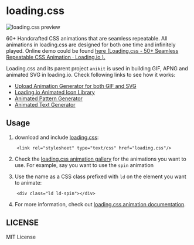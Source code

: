 # loading.css

![loading.css preview](https://github.com/loadingio/loading.css/blob/master/preview.gif?raw=true)

60+ Handcrafted CSS animations that are seamless repeatable. All animations in loading.css are designed for both one time and infinitely played. Online demo could be found [here (Loading.css - 50+ Seamless Repeatable CSS Animation · Loading.io ).](https://loading.io/animation/)

Loading.css and its parent project `anikit` is used in building GIF, APNG and animated SVG in loading.io. Check following links to see how it works:

 * [Upload Animation Generator for both GIF and SVG](https://loading.io/animation/icon/)
 * [Loading.io Animated Icon Library](https://loading.io/icon/)
 * [Animated Pattern Generator](https://loading.io/pattern/)
 * [Animated Text Generator](https://loading.io/animation/text/)


## Usage

1. download and include [loading.css](https://raw.githubusercontent.com/loadingio/loading.css/2.0.0/dist/loading.min.css):

```
    <link rel="stylesheet" type="text/css" href="loading.css"/>
```

2. Check the [loading.css animation gallery](https://loading.io/animation/) for the animations you want to use. For example, say you want to use the `spin` animation 

3. Use the name as a CSS class prefixed with `ld` on the element you want to animate:

```
    <div class="ld ld-spin"></div>
```

4. For more information, check out [loading.css animation documentation](https://loading.io/animation/).


## LICENSE

MIT License
